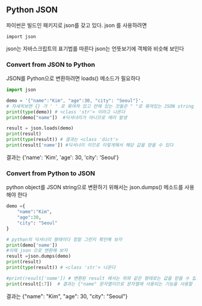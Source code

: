 ## Python JSON
파이썬은 빌드인 패키지로 json를 갖고 있다. json 를 사용하려면 
```
import json
```
json는 자바스크립트의 표기법를 따른다 
json는 언뜻보기에 객체와 비슷해 보인다 

### Convert from JSON to Python
JSON를 Python으로 변환하려면 loads() 메소드가 필요하다   

``` python
import json

demo = '{"name":"Kim", "age":30, "city": "Seoul"}'. 
# 자세히보면 {} 가 ' ' 로 묶여져 있고 안에 있는 것들은 " "로 묶여있는 JSON string 이다
print(type(demo)) # <class 'str'> 이라고 나온다
print(demo["name"])  #딕셔녀리가 아니므로 에러 발생

result = json.loads(demo)
print(result)
print(type(result)) # 결과는 <class 'dict'>
print(result['name']) #딕셔너리 이므로 이렇게해서 해당 값을 얻을 수 있다

```
결과는 {'name': 'Kim', 'age': 30, 'city': 'Seoul'}


### Convert from Python to JSON
python object를 JSON string으로 변환하기 위해서는 json.dumps() 메소드를 사용해야 한다
``` python
demo ={
    "name":"Kim", 
    "age":30, 
    "city": "Seoul"
}

# python의 딕셔너리 형태이다 정말 그런지 확인해 보자
print(demo['name'])
#이제 json 으로 변환해 보자
result =json.dumps(demo)
print(result)
print(type(result)) # <class 'str'> 나온다

#print(result['name']) # 변환된 result 에서는 위와 같은 형태로는 값을 얻을 수 없다
print(result[:7])  # 결과는 {"name" 문자열이므로 문자열에 사용되는 기능을 사용할 수 있다

```
결과는 {"name": "Kim", "age": 30, "city": "Seoul"}

